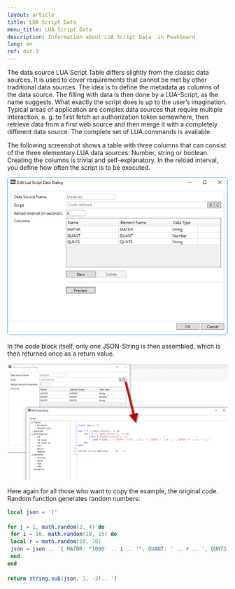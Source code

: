 ```yaml
---
layout: article
title: LUA Script Data
menu_title: LUA Script Data
description: Information about LUA Script Data  in Peakboard
lang: en
ref: dat-3
---
```

The data source LUA Script Table differs slightly from the classic data sources. It is used to cover requirements that cannot be met by other traditional data sources. The idea is to define the metadata as columns of the data source. The filling with data is then done by a LUA-Script, as the name suggests. What exactly the script does is up to the user’s imagination. Typical areas of application are complex data sources that require multiple interaction, e. g. to first fetch an authorization token somewhere, then retrieve data from a first web source and then merge it with a completely different data source. The complete set of LUA commands is available.

The following screenshot shows a table with three columns that can consist of the three elementary LUA data sources: Number, string or boolean. Creating the columns is trivial and self-explanatory. In the reload interval, you define how often the script is to be executed.

 ![image_1](/assets/images/Data_Sources/datasources-lua-script/DatenquelleLUA01.png)

In the code block itself, only one JSON-String is then assembled, which is then returned once as a return value.

 ![image_1](/assets/images/Data_Sources/datasources-lua-script/DatenquelleLUA02.png)

Here again for all those who want to copy the example, the original code. Random function generates random numbers:

```lua
local json = '['

for j = 1, math.random(2, 4) do
 for i = 10, math.random(10, 15) do
 local r = math.random(10, 70)
 json = json .. '{ MATNR: "1000' .. i .. '", QUANT: ' .. r .. ', QUNTS: "' .. r.. '" }, '
 end
end

return string.sub(json, 1, -3).. ']

```
